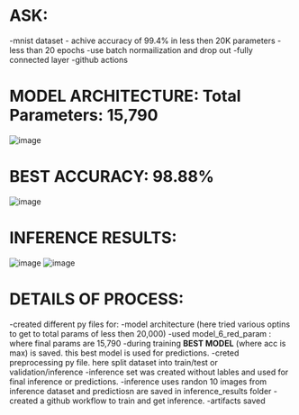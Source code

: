 # ASK: 
-mnist dataset - achive accuracy of 99.4% in less then 20K parameters
-less than 20 epochs
-use batch normailization and drop out
-fully connected layer
-github actions



# MODEL ARCHITECTURE: Total Parameters: 15,790
![image](https://github.com/user-attachments/assets/9e8e1da3-f284-4bc4-bcd9-3e637e1992c4)


# BEST ACCURACY: 98.88%
![image](https://github.com/user-attachments/assets/0cfd2abc-71be-4e53-b9ed-70f5c8b07598)


# INFERENCE RESULTS: 
![image](https://github.com/user-attachments/assets/a12f4ed0-d295-4026-b0f7-03d72e2d991f)
![image](https://github.com/user-attachments/assets/fafaccf3-8c65-47a0-a05e-3bff9e6e7099)



# DETAILS OF PROCESS: 
-created different py files for:
     -model architecture (here tried various optins to get to total params of less then 20,000)
     -used model_6_red_param : where final params are 15,790 
     -during training **BEST MODEL** (where acc is max) is saved. this best model is used for predictions. 
     -creted preprocessing py file. here split dataset into train/test or validation/inference
     -inference set was created without lables and used for final inference or predictions.
     -inference uses randon 10 images from inference dataset and predictiosn are saved in inference_results folder
     -created a github workflow to train and get inference.
     -artifacts saved 
